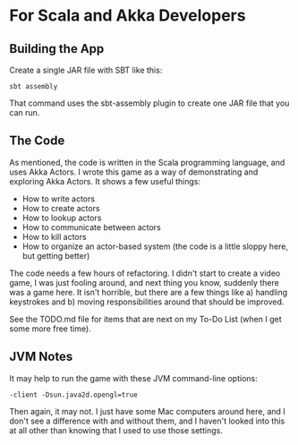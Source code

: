 For Scala and Akka Developers
=============================


Building the App
----------------

Create a single JAR file with SBT like this:

```
sbt assembly
```

That command uses the sbt-assembly plugin to create one JAR file that
you can run.

The Code
--------

As mentioned, the code is written in the Scala programming language, and
uses Akka Actors. I wrote this game as a way of demonstrating and exploring
Akka Actors. It shows a few useful things:

* How to write actors
* How to create actors
* How to lookup actors
* How to communicate between actors
* How to kill actors
* How to organize an actor-based system (the code is a little sloppy here, but getting better)

The code needs a few hours of refactoring. I didn't start to create a video
game, I was just fooling around, and next thing you know, suddenly there was
a game here. It isn't horrible, but there are a few things like a) handling
keystrokes and b) moving responsibilities around that should be improved.

See the TODO.md file for items that are next on my To-Do List (when I get some
more free time).

JVM Notes
---------

It may help to run the game with these JVM command-line options:

```
-client -Dsun.java2d.opengl=true
```

Then again, it may not. I just have some Mac computers around here, and I don't
see a difference with and without them, and I haven't looked into this at all
other than knowing that I used to use those settings.


